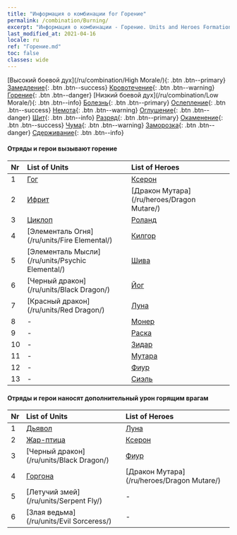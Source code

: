 ```yaml
---
title: "Информация о комбинации for Горение"
permalink: /combination/Burning/
excerpt: "Информация о комбинации - Горение. Units and Heroes Formation."
last_modified_at: 2021-04-16
locale: ru
ref: "Горение.md"
toc: false
classes: wide
---
```


  [Высокий боевой дух](/ru/combination/High Morale/){: .btn .btn--primary} [Замедление](/ru/combination/Slow/){: .btn .btn--success} [Кровотечение](/ru/combination/Bleeding/){: .btn .btn--warning} [Горение](/ru/combination/Burning/){: .btn .btn--danger} [Низкий боевой дух](/ru/combination/Low Morale/){: .btn .btn--info} [Болезнь](/ru/combination/Disease/){: .btn .btn--primary} [Ослепление](/ru/combination/Blind/){: .btn .btn--success} [Немота](/ru/combination/Silence/){: .btn .btn--warning} [Оглушение](/ru/combination/Stun/){: .btn .btn--danger} [Щит](/ru/combination/Shield/){: .btn .btn--info} [Разряд](/ru/combination/Static/){: .btn .btn--primary} [Окаменение](/ru/combination/Petrify/){: .btn .btn--success} [Чума](/ru/combination/Plague/){: .btn .btn--warning} [Заморозка](/ru/combination/Freeze/){: .btn .btn--danger} [Сдерживание](/ru/combination/Deterrence/){: .btn .btn--info} 


#### Отряды и герои вызывают горение

  | Nr |  List of Units  | List of Heroes | 
  |:---|:----------------|:---------------| 
  | 1 | [Гог](/ru/units/Gog/) | [Ксерон](/ru/heroes/Xeron/) |
  | 2 | [Ифрит](/ru/units/Efreeti/) | [Дракон Мутара](/ru/heroes/Dragon Mutare/) |
  | 3 | [Циклоп](/ru/units/Cyclops/) | [Роланд](/ru/heroes/Roland/) |
  | 4 | [Элементаль Огня](/ru/units/Fire Elemental/) | [Килгор](/ru/heroes/Kilgor/) |
  | 5 | [Элементаль Мысли](/ru/units/Psychic Elemental/) | [Шива](/ru/heroes/Shiva/) |
  | 6 | [Черный дракон](/ru/units/Black Dragon/) | [Йог](/ru/heroes/Yog/) |
  | 7 | [Красный дракон](/ru/units/Red Dragon/) | [Луна](/ru/heroes/Luna/) |
  | 8 | - | [Монер](/ru/heroes/Monere/) |
  | 9 | - | [Раска](/ru/heroes/Rashka/) |
  | 10 | - | [Зидар](/ru/heroes/Zydar/) |
  | 11 | - | [Мутара](/ru/heroes/Mutare/) |
  | 12 | - | [Фиур](/ru/heroes/Fiur/) |
  | 13 | - | [Сиэль](/ru/heroes/Ciele/) |


#### Отряды и герои наносят дополнительный урон горящим врагам

  | Nr |  List of Units  | List of Heroes | 
  |:---|:----------------|:---------------| 
  | 1 | [Дьявол](/ru/units/Devil/) | [Луна](/ru/heroes/Luna/) |
  | 2 | [Жар-птица](/ru/units/Firebird/) | [Ксерон](/ru/heroes/Xeron/) |
  | 3 | [Черный дракон](/ru/units/Black Dragon/) | [Фиур](/ru/heroes/Fiur/) |
  | 4 | [Горгона](/ru/units/Gorgon/) | [Дракон Мутара](/ru/heroes/Dragon Mutare/) |
  | 5 | [Летучий змей](/ru/units/Serpent Fly/) | - |
  | 6 | [Злая ведьма](/ru/units/Evil Sorceress/) | - |
